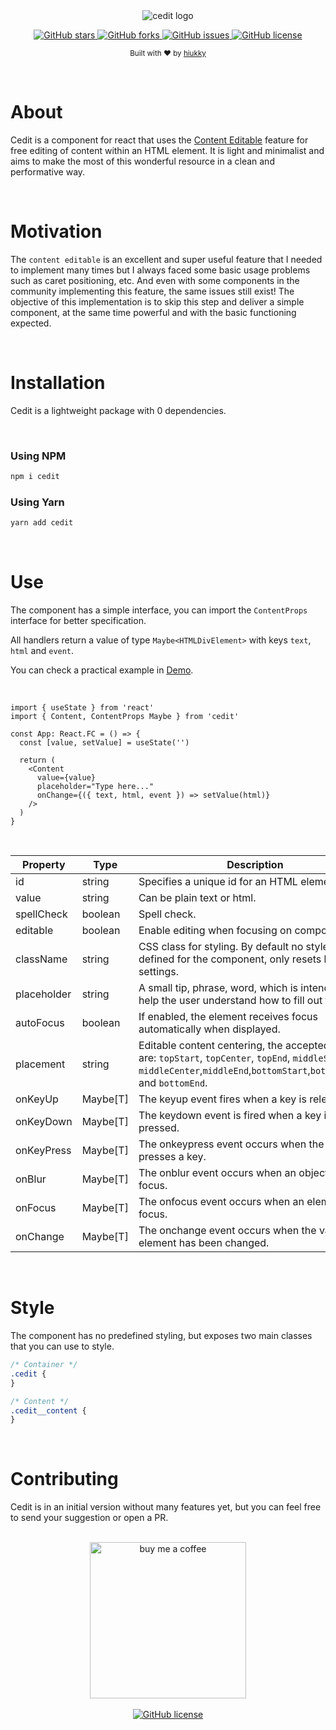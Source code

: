 <div align="center">
  <img alt="cedit logo" src="https://github.com/hiukky/cedit/raw/main/assets/banner.png"/>
</div>

<p align="center">
  <a href="https://github.com/hiukky/cedit/stargazers">
    <img alt="GitHub stars" src="https://img.shields.io/github/stars/hiukky/cedit?color=151A20&style=for-the-badge&colorA=0d1117">
  </a>
  <a href="https://github.com/hiukky/cedit/network">
    <img alt="GitHub forks" src="https://img.shields.io/github/forks/hiukky/cedit?color=151A20&style=for-the-badge&colorA=0d1117">
  </a>
  <a href="https://github.com/hiukky/cedit/issues">
    <img alt="GitHub issues" src="https://img.shields.io/github/issues/hiukky/cedit?style=for-the-badge&color=151A20&colorA=0d1117">
  </a>
  <a href="httdivs://github.com/hiukky/cedit/blob/master/LICENSE">
    <img alt="GitHub license" src="https://img.shields.io/github/license/hiukky/cedit?color=151A20&style=for-the-badge&colorA=0d1117" />
  </a>
</p>

<p align="center">
  <sub>Built with ❤︎ by <a href="https://hiukky.com">hiukky</a>
  <br/>
</p>

<br>

# About

Cedit is a component for react that uses the [Content Editable](https://developer.mozilla.org/pt-BR/docs/Web/Guide/HTML/Editable_content) feature for free editing of content within an HTML element. It is light and minimalist and aims to make the most of this wonderful resource in a clean and performative way.

<br>

# Motivation

The `content editable` is an excellent and super useful feature that I needed to implement many times but I always faced some basic usage problems such as caret positioning, etc. And even with some components in the community implementing this feature, the same issues still exist! The objective of this implementation is to skip this step and deliver a simple component, at the same time powerful and with the basic functioning expected.

<br>

# Installation

Cedit is a lightweight package with 0 dependencies.

<br>

### Using NPM

```sh
npm i cedit
```

### Using Yarn

```sh
yarn add cedit
```

<br>

# Use

The component has a simple interface, you can import the `ContentProps` interface for better specification.

All handlers return a value of type `Maybe<HTMLDivElement>` with keys `text`, `html` and `event`.

You can check a practical example in [Demo](https://hiukky.github.io/cedit/).

<br>

```tsx
import { useState } from 'react'
import { Content, ContentProps Maybe } from 'cedit'

const App: React.FC = () => {
  const [value, setValue] = useState('')

  return (
    <Content
      value={value}
      placeholder="Type here..."
      onChange={({ text, html, event }) => setValue(html)}
    />
  )
}
```

<br>

| Property    | Type     | Description                                                                                                                                                                     |
| ----------- | -------- | ------------------------------------------------------------------------------------------------------------------------------------------------------------------------------- |
| id          | string   | Specifies a unique id for an HTML element.                                                                                                                                      |
| value       | string   | Can be plain text or html.                                                                                                                                                      |
| spellCheck  | boolean  | Spell check.                                                                                                                                                                    |
| editable    | boolean  | Enable editing when focusing on component                                                                                                                                       |
| className   | string   | CSS class for styling. By default no styles are defined for the component, only resets basic settings.                                                                          |
| placeholder | string   | A small tip, phrase, word, which is intended to help the user understand how to fill out that form.                                                                             |
| autoFocus   | boolean  | If enabled, the element receives focus automatically when displayed.                                                                                                            |
| placement   | string   | Editable content centering, the accepted values are: `topStart`, `topCenter`, `topEnd`, `middleStart`, `middleCenter`,`middleEnd`,`bottomStart`,`bottomCenter` and `bottomEnd`. |
| onKeyUp     | Maybe[T] | The keyup event fires when a key is released.                                                                                                                                   |
| onKeyDown   | Maybe[T] | The keydown event is fired when a key is pressed.                                                                                                                               |
| onKeyPress  | Maybe[T] | The onkeypress event occurs when the user presses a key.                                                                                                                        |
| onBlur      | Maybe[T] | The onblur event occurs when an object loses focus.                                                                                                                             |
| onFocus     | Maybe[T] | The onfocus event occurs when an element gets focus.                                                                                                                            |
| onChange    | Maybe[T] | The onchange event occurs when the value of an element has been changed.                                                                                                        |

<br>

# Style

The component has no predefined styling, but exposes two main classes that you can use to style.

```css
/* Container */
.cedit {
}

/* Content */
.cedit__content {
}
```

<br>

# Contributing

Cedit is in an initial version without many features yet, but you can feel free to send your suggestion or open a PR.

<br>

<div align="center">
<a target="_blank" rel="noopener noreferrer" href="https://www.buymeacoffee.com/hiukky">
<img width="250" alt="buy me a coffee" src="https://github.com/hiukky/cedit/raw/main/assets/coffe.svg"/>
</a>
</div>

<br>

<div align="center">
<a href="https://github.com/hiukky/cedit/blob/master/LICENSE">
<img alt="GitHub license" src="https://img.shields.io/github/license/hiukky/cedit?color=1F2630&style=for-the-badge&colorA=1F2630" />
</a>
</div>
